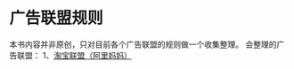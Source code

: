 # 广告联盟规则
本书内容并非原创，只对目前各个广告联盟的规则做一个收集整理。
会整理的广告联盟：
1、[淘宝联盟（阿里妈妈）](http://rule.alimama.com/?spm=a231i.8032142/cheyouhuiindex.a214tr8.23.5e186109EUKm3s#!/home)
